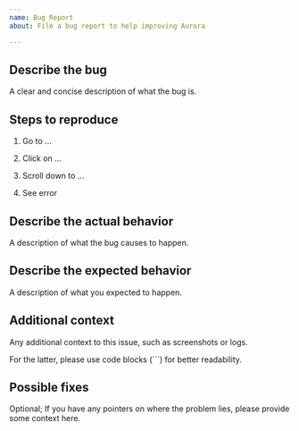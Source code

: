 ```yaml
---
name: Bug Report
about: File a bug report to help improving Aurora

---
```


## Describe the bug

A clear and concise description of what the bug is.

## Steps to reproduce

1. Go to ...

2. Click on ...

3. Scroll down to ...

4. See error

## Describe the actual behavior

A description of what the bug causes to happen.

## Describe the expected behavior

A description of what you expected to happen.

## Additional context

Any additional context to this issue, such as screenshots or logs.

For the latter, please use code blocks (```) for better readability.

## Possible fixes

Optional; If you have any pointers on where the problem lies, please provide some context here.
